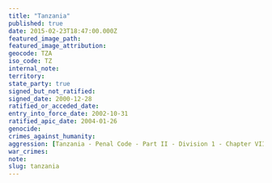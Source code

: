 ```yaml
---
title: "Tanzania"
published: true
date: 2015-02-23T18:47:00.000Z
featured_image_path:
featured_image_attribution:
geocode: TZA
iso_code: TZ
internal_note:
territory:
state_party: true
signed_but_not_ratified:
signed_date: 2000-12-28
ratified_or_acceded_date:
entry_into_force_date: 2002-10-31
ratified_apic_date: 2004-01-26
genocide:
crimes_against_humanity:
aggression: [Tanzania - Penal Code - Part II - Division 1 - Chapter VII - Article 43](https://iccdb.hrlc.net/data/doc/393/keyword/1/)
war_crimes:
note:
slug: tanzania
---
```

